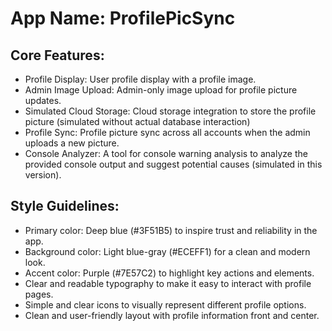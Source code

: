 # **App Name**: ProfilePicSync

## Core Features:

- Profile Display: User profile display with a profile image.
- Admin Image Upload: Admin-only image upload for profile picture updates.
- Simulated Cloud Storage: Cloud storage integration to store the profile picture (simulated without actual database interaction)
- Profile Sync: Profile picture sync across all accounts when the admin uploads a new picture.
- Console Analyzer: A tool for console warning analysis to analyze the provided console output and suggest potential causes (simulated in this version).

## Style Guidelines:

- Primary color: Deep blue (#3F51B5) to inspire trust and reliability in the app.
- Background color: Light blue-gray (#ECEFF1) for a clean and modern look.
- Accent color: Purple (#7E57C2) to highlight key actions and elements.
- Clear and readable typography to make it easy to interact with profile pages.
- Simple and clear icons to visually represent different profile options.
- Clean and user-friendly layout with profile information front and center.